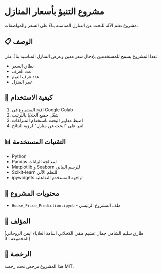# مشروع التنبؤ بأسعار المنازل

مشروع تعلم الآلة للبحث عن المنازل المناسبة بناءً على السعر والمواصفات.

## 📋 الوصف

هذا المشروع يسمح للمستخدمين بإدخال سعر معين وعرض المنازل المناسبة بناءً على:
- نطاق السعر 
- عدد الغرف
- عدد غرف النوم
- عمر المنزل

## 🚀 كيفية الاستخدام

1. افتح المشروع في Google Colab
2. شغّل جميع الخلايا بالترتيب
3. اضبط معايير البحث باستخدام المنزلقات
4. انقر على "ابحث عن منازل" لرؤية النتائج

## 📊 التقنيات المستخدمة

- Python
- Pandas لمعالجة البيانات
- Matplotlib و Seaborn للرسم البياني
- Scikit-learn للتعلم الآلي
- ipywidgets لواجهة المستخدم التفاعلية

## 📁 محتويات المشروع

- `House_Price_Prediction.ipynb` - ملف المشروع الرئيسي

## 👤 المؤلف

[طارق سليم الشامي
جمال غشيم
صفي الكحلاني
اسامة العلاياء
ايمن الروحاني
المجموعة ا 3]

## 📝 الرخصة

هذا المشروع مرخص تحت رخصة MIT.
